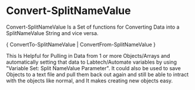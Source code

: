 # Convert-SplitNameValue
Convert-SplitNameValue Is a Set of functions for Converting Data into a SplitNameValue String and vice versa. 

{ ConvertTo-SplitNameValue | ConvertFrom-SplitNameValue }

This Is Helpful for Pulling in Data from 1 or more Objects/Arrays and automatically setting that data to Labtech/Automate variables by using "Variable Set: Split NameValue Parameter". It could also be used to save Objects to a text file and pull them back out again and still be able to intract with the objects like normal, and It makes creating new objects easy.
